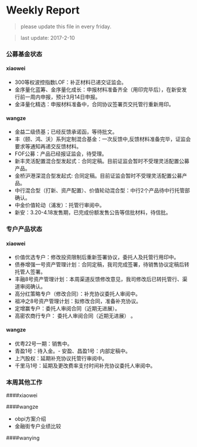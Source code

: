 # Weekly Report

>please update this file in every friday.

>last update: 2017-2-10


### 公募基金状态
#### xiaowei
- 300等权波控指数LOF：补正材料已递交证监会。
- 金序量化蓝筹、金序量化成长：申报材料准备齐全（用印完毕后），在新安发行前一周内申报，预计3月14日申报。
- 金泽量化精选：申报材料准备中，合同协议签署页交托管行重新用印。

#### wangze
- 金益二级债基；已经反馈承诺函，等待批文。
- 丰（颐、鸿、沃）系列定制混合基金：一次反馈中,反馈材料准备完毕，证监会要求等通知再递交反馈材料。
- FOF公募：产品已经报证监会，待受理。
- 新丰灵活配置混合型发起式：合同定稿。目前证监会暂时不受理灵活配置公募产品。
- 金桥沪港深混合型发起式: 合同定稿。目前证监会暂时不受理灵活配置公募产品。
- 中行混合型（打新、资产配置）、价值轮动混合型：中行2个产品待中行托管部确认。
- 中金价值轮动（浦发）：托管行审阅中。
- 新安：3.20-4.18发售期，已完成份额发售公告等信批材料，待信批。

### 专户产品状态
#### xiaowei
- 价值优选专户：修改投资限制后重新签署协议，委托人及托管行用印中。
- 债券增强一号资产管理计划：合同定稿，我司完成签署，待销售协议定稿后转托管人签署。
- 丰融8号资产管理计划：本周渠道反馈修改意见，我司修改后已转托管行、渠道审阅确认。
- 高分红策略专户（修改合同）：补充协议委托人审阅中。
- 祖冲之8号资产管理计划：拟修改合同，准备补充协议。
- 定增赢专户：委托人审阅合同（近期无进展）。
- 高密农商行专户： 委托人审阅合同（近期无进展） 。

#### wangze
- 优粤22号一期：销售中。
- 青盈1号：待入金。- 安盈、昌盈1号：内部定稿中。
- 上汽股权：延期补充协议托管行审阅中。
- 千里马1号：延期及更改费率支付时间补充协议委托人审阅中。

### 本周其他工作
####xiaowei

####wangze
- obpi方案介绍
- 金融街专户业绩比较

####wanying


